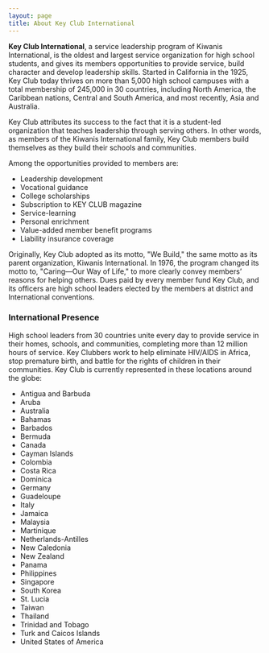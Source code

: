 ```yaml
---
layout: page
title: About Key Club International
---
```

**Key Club International**, a service leadership program of Kiwanis International, is the oldest and largest service organization for high school students, and gives its members opportunities to provide service, build character and develop leadership skills.
Started in California in the 1925, Key Club today thrives on more than 5,000 high school campuses with a total membership of 245,000 in 30 countries, including North America, the Caribbean nations, Central and South America, and most recently, Asia and Australia.

Key Club attributes its success to the fact that it is a student-led organization that teaches leadership through serving others. In other words, as members of the Kiwanis International family, Key Club members build themselves as they build their schools and communities.

Among the opportunities provided to members are:

- Leadership development
- Vocational guidance
- College scholarships
- Subscription to KEY CLUB magazine
- Service-learning
- Personal enrichment
- Value-added member benefit programs
- Liability insurance coverage

Originally, Key Club adopted as its motto, "We Build," the same motto as its parent organization, Kiwanis International. In 1976, the program changed its motto to, "Caring—Our Way of Life," to more clearly convey members’ reasons for helping others. Dues paid by every member fund Key Club, and its officers are high school leaders elected by the members at district and International conventions.

### International Presence

High school leaders from 30 countries unite every day to provide service in their homes, schools, and communities, completing more than 12 million hours of service. Key Clubbers work to help eliminate HIV/AIDS in Africa, stop premature birth, and battle for the rights of children in their communities. Key Club is currently represented in these locations around the globe:

- Antigua and Barbuda
- Aruba
- Australia
- Bahamas
- Barbados
- Bermuda
- Canada
- Cayman Islands
- Colombia
- Costa Rica
- Dominica
- Germany
- Guadeloupe
- Italy
- Jamaica
- Malaysia
- Martinique
- Netherlands-Antilles
- New Caledonia
- New Zealand
- Panama
- Philippines
- Singapore
- South Korea 
- St. Lucia
- Taiwan
- Thailand
- Trinidad and Tobago
- Turk and Caicos Islands
- United States of America
